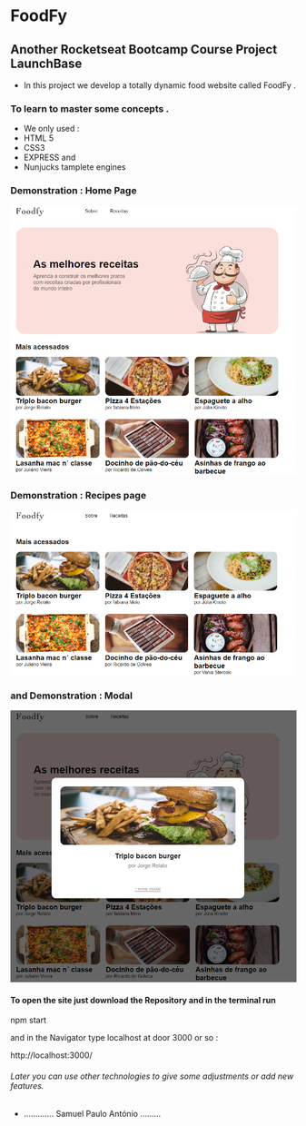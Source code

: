 # FoodFy 

## Another Rocketseat Bootcamp Course Project LaunchBase

* In this project we develop a totally dynamic food website called FoodFy .

### To learn to master some concepts .

* We only used :
* HTML 5
* CSS3
* EXPRESS and
* Nunjucks tamplete engines


### Demonstration : Home Page

![home page](https://github.com/samuelpauloantonio/FoodFy-Bootcamp-LaunchBase/blob/master/public/img/home.png?raw=true)




### Demonstration : Recipes page


![Recipes page](https://github.com/samuelpauloantonio/FoodFy-Bootcamp-LaunchBase/blob/master/public/img/receitas.png?raw=true)



### and Demonstration : Modal 

![Modal](https://github.com/samuelpauloantonio/FoodFy-Bootcamp-LaunchBase/blob/master/public/img/modal.png?raw=true)




#### To open the site just download the Repository and in the terminal run 

npm start

and in the Navigator type 
localhost at door 3000 or so : 

http://localhost:3000/


###### Later you can use other technologies to give some adjustments or add new features. 

* ............. Samuel Paulo António .........

